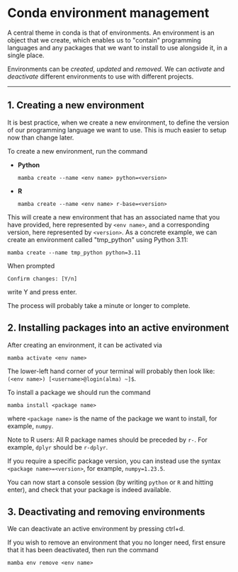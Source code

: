# Conda environment management

A central theme in conda is that of environments. An environment is an object that we create, which enables us to 
"contain" programming languages and any packages that we want to install to use alongside it, in a single place.

Environments can be *created*, *updated* and *removed*. 
We can *activate* and *deactivate* different environments to use with different projects.

***

## 1. Creating a new environment

It is best practice, when we create a new environment, to define the version of our programming language we want 
to use. This is much easier to setup now than change later. 

To create a new environment, run the command

- **Python**
    
  ```shell
  mamba create --name <env name> python=<version>
  ```

- **R**

  ```shell
  mamba create --name <env name> r-base=<version>
  ```

This will create a new environment that has an associated name that you have provided, here represented by `<env name>`, and a
corresponding version, here represented by `<version>`. As a concrete example, we can create an environment called "tmp_python"
using Python 3.11:

```console
mamba create --name tmp_python python=3.11
```

When prompted
```
Confirm changes: [Y/n]
```
write Y and press enter. 

The process will probably take a minute or longer to complete.

## 2. Installing packages into an active environment

After creating an environment, it can be activated via

```console
mamba activate <env name>
```

The lower-left hand corner of your terminal will probably then look like: `(<env name>) [<username>@login(alma) ~]$`.

To install a package we should run the command

```console
mamba install <package name>
```

where `<package name>` is the name of the package we want to install, for example, `numpy`.

Note to R users: All R package names should be preceded by `r-`. For example, `dplyr` should be `r-dplyr`. 

If you require a specific package version, you can instead use the syntax `<package name>=<version>`, for example, `numpy=1.23.5`.

You can now start a console session (by writing `python` or `R` and hitting enter), and check that your package is indeed available.

## 3. Deactivating and removing environments

We can deactivate an active environment by pressing ctrl+d. 

If you wish to remove an environment that you no longer need, first ensure that it has been deactivated, then run the command

```console
mamba env remove <env name>
```